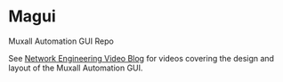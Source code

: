 # Magui
Muxall Automation GUI Repo

See <a href="https://www.youtube.com/c/NetworkEngineeringVideoBlog">Network Engineering Video Blog</a> for videos covering the design and layout of the Muxall Automation GUI.


